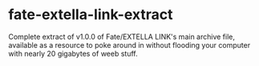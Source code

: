 # fate-extella-link-extract
Complete extract of v1.0.0 of Fate/EXTELLA LINK's main archive file, available as a resource to poke around in without flooding your computer with nearly 20 gigabytes of weeb stuff.
